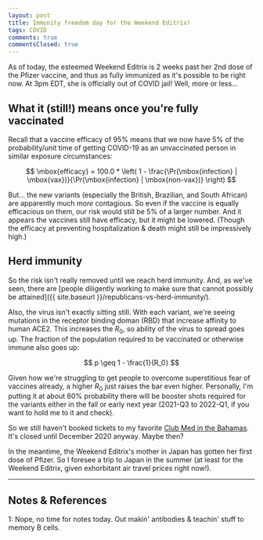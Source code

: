 ```yaml
---
layout: post
title: Immunity freedom day for the Weekend Editrix!
tags: COVID 
comments: true
commentsClosed: true
---
```


As of today, the esteemed Weekend Editrix is 2 weeks past her 2nd dose of the Pfizer
vaccine, and thus as fully immunized as it's possible to be right now.  At 3pm EDT, she is
officially out of COVID jail!  Well, more or less&hellip;   


## What it (still!) means once you're fully vaccinated  

Recall that a vaccine efficacy of 95% means that we now have 5% of the probability/unit
time of getting COVID-19 as an unvaccinated person in similar exposure circumstances:  

$$
\mbox{efficacy} = 100.0 * \left( 1 - \frac{\Pr(\mbox{infection} | \mbox{vax})}{\Pr(\mbox{infection} | \mbox{non-vax})} \right)
$$

But&hellip; the new variants (especially the British, Brazilian, and South African) are
apparently much _more_ contagious.  So even if the vaccine is equally efficacious on them,
our risk would still be 5% of a larger number.  And it appears the vaccines still have
efficacy, but it might be lowered.  (Though the efficacy at preventing hospitalization
&amp; death might still be impressively high.)  


## Herd immunity  

So the risk isn't really removed until we reach herd immunity.  And, as we've seen, there
are [people diligently working to make sure that cannot possibly be attained]({{ site.baseurl }}/republicans-vs-herd-immunity/).  

Also, the virus isn't exactly sitting still.  With each variant, we're seeing mutations in
the receptor binding doman (RBD) that increase affinity to human ACE2.  This increases the
$R_0$, so ability of the virus to spread goes up.  The fraction of the population required
to be vaccinated or otherwise immune also goes up:  

$$
p \geq 1 - \frac{1}{R_0}
$$

Given how we're struggling to get people to overcome superstitious fear of vaccines
already, a higher $R_0$ just raises the bar even higher.  Personally, I'm putting it at
about 60% probability there will be booster shots required for the variants either in the
fall or early next year (2021-Q3 to 2022-Q1, if you want to hold me to it and check).  

So we still haven't booked tickets to my favorite [Club Med in the Bahamas](https://www.clubmed.us/r/columbus-isle/y).  It's closed until December 2020 anyway.  Maybe then?  

In the meantime, the Weekend Editrix's mother in Japan has gotten her first dose of
Pfizer.  So I foresee a trip to Japan in the summer (at least for the Weekend Editrix,
given exhorbitant air travel prices right now!).  

---

## Notes &amp; References  

<!--
<sup id="fn1a">[[1]](#fn1)</sup>
<a id="fn1">1</a>: [↩](#fn1a)  
-->

<a id="fn1">1</a>: Nope, no time for notes today.  Out makin' antibodies &amp; teachin' stuff to memory B cells.  
